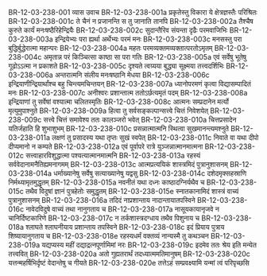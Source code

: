 BR-12-03-238-001  	व्यास उवाच
BR-12-03-238-001a	प्रकृतेस्तु विकारा ये क्षेत्रज्ञस्तैः परिश्रितः
BR-12-03-238-001c	ते चैनं न प्रजानन्ति स तु जानाति तानपि
BR-12-03-238-002a	तैश्चैष कुरुते कार्यं मनःषष्ठैरिहेन्द्रियैः
BR-12-03-238-002c	सुदान्तैरिव संयन्ता दृढैः परमवाजिभिः
BR-12-03-238-003a	इन्द्रियेभ्यः परा ह्यर्था अर्थेभ्यः परमं मनः
BR-12-03-238-003c	मनसस्तु परा बुद्धिर्बुद्धेरात्मा महान्परः
BR-12-03-238-004a	महतः परमव्यक्तमव्यक्तात्परतोऽमृतम्
BR-12-03-238-004c	अमृतान्न परं किञ्चित्सा काष्ठा सा परा गतिः
BR-12-03-238-005a	एवं सर्वेषु भूतेषु गूढोऽऽत्मा न प्रकाशते
BR-12-03-238-005c	दृश्यते त्वग्र्यया बुद्ध्या सूक्ष्मया तत्त्वदर्शिभिः
BR-12-03-238-006a	अन्तरात्मनि संलीय मनःषष्ठानि मेधया
BR-12-03-238-006c	इन्द्रियाणीन्द्रियार्थांश्च बहु चिन्त्यमचिन्तयन्
BR-12-03-238-007a	ध्यानोपरमणं कृत्वा विद्यासम्पादितं मनः
BR-12-03-238-007c	अनीश्वरः प्रशान्तात्म ततोऽर्छत्यमृतं पदम्
BR-12-03-238-008a	इन्द्रियाणां तु सर्वेषां वश्यात्मा चलितस्मृतिः
BR-12-03-238-008c	आत्मनः सम्प्रदानेन मर्त्यो मृत्युमुपाश्नुते
BR-12-03-238-009a	हित्वा तु सर्वसङ्कल्पान्सत्त्वे चित्तं निवेशयेत्
BR-12-03-238-009c	सत्त्वे चित्तं समावेश्य ततः कालञ्जरो भवेत्
BR-12-03-238-010a	चित्तप्रसादेन यतिर्जहाति हि शुभाशुभम्
BR-12-03-238-010c	प्रसन्नात्मात्मनि स्थित्वा सुखमानन्त्यमश्नुते
BR-12-03-238-011a	लक्षणं तु प्रसादस्य यथा तृप्तः सुखं स्वपेत्
BR-12-03-238-011c	निवाते वा यथा दीपो दीप्यमानो न कम्पते
BR-12-03-238-012a	एवं पूर्वापरे रात्रे युञ्जन्नात्मानमात्मना
BR-12-03-238-012c	सत्त्वाहारविशुद्धात्मा पश्यत्यात्मानमात्मनि
BR-12-03-238-013a	रहस्यं सर्ववेदानामनैतिह्यमनागमम्
BR-12-03-238-013c	आत्मप्रत्ययिकं शास्त्रमिदं पुत्रानुशासनम्
BR-12-03-238-014a	धर्माख्यानेषु सर्वेषु सत्याख्यानेषु यद्वसु
BR-12-03-238-014c	दशेदमृक्सहस्राणि निर्मथ्यामृतमुद्धृतम्
BR-12-03-238-015a	नवनीतं यथा दध्नः काष्ठादग्निर्यथैव च
BR-12-03-238-015c	तथैव विदुषां ज्ञानं पुत्रहेतोः समुद्धृतम्
BR-12-03-238-015e	स्नातकानामिदं शास्त्रं वाच्यं पुत्रानुशासनम्
BR-12-03-238-016a	तदिदं नाप्रशान्ताय नादान्तायातपस्विने
BR-12-03-238-016c	नावेदविदुषे वाच्यं तथा नानुगताय च
BR-12-03-238-017a	नासूयकायानृजवे न चानिर्दिष्टकारिणे
BR-12-03-238-017c	न तर्कशास्त्रदग्धाय तथैव पिशुनाय च
BR-12-03-238-018a	श्लाघते श्लाघनीयाय प्रशान्ताय तपस्विने
BR-12-03-238-018c	इदं प्रियाय पुत्राय शिष्यायानुगताय च
BR-12-03-238-018e	रहस्यधर्मं वक्तव्यं नान्यस्मै तु कथञ्चन
BR-12-03-238-019a	यद्यप्यस्य महीं दद्याद्रत्नपूर्णामिमां नरः
BR-12-03-238-019c	इदमेव ततः श्रेय इति मन्येत तत्त्ववित्
BR-12-03-238-020a	अतो गुह्यतरार्थं तदध्यात्ममतिमानुषम्
BR-12-03-238-020c	यत्तन्महर्षिभिर्दृष्टं वेदान्तेषु च गीयते
BR-12-03-238-020e	तत्तेऽहं सम्प्रवक्ष्यामि यन्मां त्वं परिपृच्छसि

